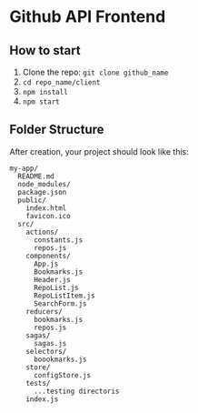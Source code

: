 # Github API Frontend

## How to start
1. Clone the repo: `git clone github_name`
2. `cd repo_name/client`
3. `npm install`
4. `npm start`

## Folder Structure

After creation, your project should look like this:

```
my-app/
  README.md
  node_modules/
  package.json
  public/
    index.html
    favicon.ico
  src/
    actions/
      constants.js
      repos.js
    components/
      App.js
      Bookmarks.js
      Header.js
      RepoList.js
      RepoListItem.js
      SearchForm.js
    reducers/
      bookmarks.js
      repos.js
    sagas/
      sagas.js
    selectors/
      boookmarks.js
    store/
      configStore.js
    tests/
      ...testing directoris
    index.js
```
